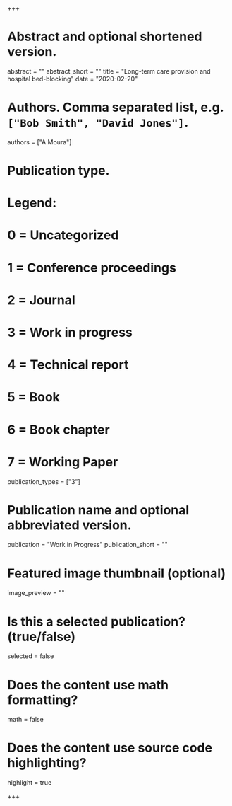 +++
# Abstract and optional shortened version.
abstract = ""
abstract_short = ""
title = "Long-term care provision and hospital bed-blocking"
date = "2020-02-20"

# Authors. Comma separated list, e.g. `["Bob Smith", "David Jones"]`.
authors = ["A Moura"]

# Publication type.
# Legend:
# 0 = Uncategorized
# 1 = Conference proceedings
# 2 = Journal
# 3 = Work in progress
# 4 = Technical report
# 5 = Book
# 6 = Book chapter
# 7 = Working Paper
publication_types = ["3"]

# Publication name and optional abbreviated version.
publication = "Work in Progress"
publication_short = ""
              
# Featured image thumbnail (optional)
image_preview = ""

# Is this a selected publication? (true/false)
selected = false

# Does the content use math formatting?
math = false

# Does the content use source code highlighting?
highlight = true

+++

